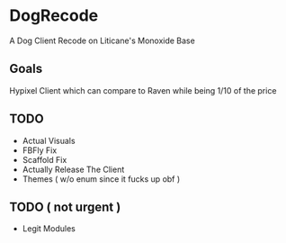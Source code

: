 # DogRecode
A Dog Client Recode on Liticane's Monoxide Base

## Goals

Hypixel Client which can compare to Raven while being 1/10 of the price

## TODO

- Actual Visuals
- FBFly Fix
- Scaffold Fix
- Actually Release The Client
- Themes ( w/o enum since it fucks up obf )

## TODO ( not urgent )

- Legit Modules